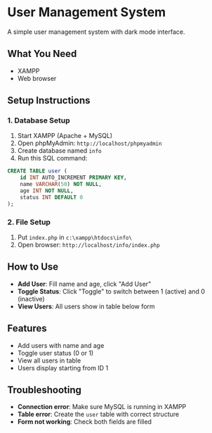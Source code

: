 # User Management System

A simple user management system with dark mode interface.

## What You Need

- XAMPP
- Web browser

## Setup Instructions

### 1. Database Setup

1. Start XAMPP (Apache + MySQL)
2. Open phpMyAdmin: `http://localhost/phpmyadmin`
3. Create database named `info`
4. Run this SQL command:

```sql
CREATE TABLE user (
    id INT AUTO_INCREMENT PRIMARY KEY,
    name VARCHAR(50) NOT NULL,
    age INT NOT NULL,
    status INT DEFAULT 0
);
```

### 2. File Setup

1. Put `index.php` in `c:\xampp\htdocs\info\`
2. Open browser: `http://localhost/info/index.php`

## How to Use

- **Add User**: Fill name and age, click "Add User"
- **Toggle Status**: Click "Toggle" to switch between 1 (active) and 0 (inactive)
- **View Users**: All users show in table below form

## Features

- Add users with name and age
- Toggle user status (0 or 1)
- View all users in table
- Users display starting from ID 1

## Troubleshooting

- **Connection error**: Make sure MySQL is running in XAMPP
- **Table error**: Create the `user` table with correct structure
- **Form not working**: Check both fields are filled
